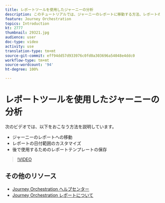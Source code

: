 ```yaml
---
title: レポートツールを使用したジャーニーの分析
description: このチュートリアルでは、ジャーニーのレポートに移動する方法、レポートの日付範囲をカスタマイズする方法、後で使用するためにレポートテンプレートを保存する方法について説明します。
feature: Journey Orchestration
topics: Introduction
kt: 2777
thumbnail: 29321.jpg
audience: user
doc-type: video
activity: use
translation-type: tm+mt
source-git-commit: eff94dd57d933976c0fd0a303696a54048e4ddc0
workflow-type: tm+mt
source-wordcount: '94'
ht-degree: 100%

---
```



# レポートツールを使用したジャーニーの分析

次のビデオでは、以下をおこなう方法を説明しています。

* ジャーニーのレポートへの移動
* レポートの日付範囲のカスタマイズ
* 後で使用するためのレポートテンプレートの保存

>[!VIDEO](https://video.tv.adobe.com/v/29321?quality=12)

## その他のリソース

* [Journey Orchestration ヘルプセンター](https://docs.adobe.com/content/help/ja-JP/journeys/using/journey-orchestration-home.html)
* [Journey Orchestration レポートについて](https://docs.adobe.com/content/help/ja-JP/journeys/using/journey-reports/about-journey-reports.html)
